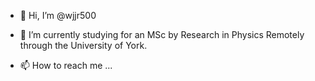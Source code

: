 - 👋 Hi, I’m @wjjr500

- 🌱 I’m currently studying for an MSc by Research in Physics Remotely through the University of York. 

- 📫 How to reach me ...

<!---
wjjr500/wjjr500 is a ✨ special ✨ repository because its `README.md` (this file) appears on your GitHub profile.
You can click the Preview link to take a look at your changes.
--->
